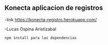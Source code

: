 ## Konecta aplicacion de registros 
-link https://konecta-registro.herokuapp.com/

-Lucas Ospina Aristizabal
``````
npm install para las dependencias
``````